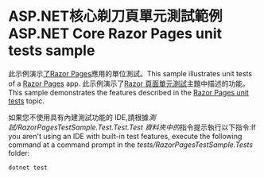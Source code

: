 # <a name="aspnet-core-razor-pages-unit-tests-sample"></a><span data-ttu-id="80d42-101">ASP.NET核心剃刀頁單元測試範例</span><span class="sxs-lookup"><span data-stu-id="80d42-101">ASP.NET Core Razor Pages unit tests sample</span></span>

<span data-ttu-id="80d42-102">此示例演示[了Razor Pages](https://docs.microsoft.com/aspnet/core/mvc/razor-pages)應用的單位測試。</span><span class="sxs-lookup"><span data-stu-id="80d42-102">This sample illustrates unit tests of a [Razor Pages](https://docs.microsoft.com/aspnet/core/mvc/razor-pages) app.</span></span> <span data-ttu-id="80d42-103">此示例演示了[Razor 頁面單元測試](https://docs.microsoft.com/aspnet/core/test/razor-pages-tests)主題中描述的功能。</span><span class="sxs-lookup"><span data-stu-id="80d42-103">This sample demonstrates the features described in the [Razor Pages unit tests](https://docs.microsoft.com/aspnet/core/test/razor-pages-tests) topic.</span></span>

<span data-ttu-id="80d42-104">如果您不使用具有內建測試功能的 IDE,請根據*測試/RazorPagesTestSample.Test.Test.Test 資料夾中的*指令提示執行以下指令:</span><span class="sxs-lookup"><span data-stu-id="80d42-104">If you aren't using an IDE with built-in test features, execute the following command at a command prompt in the *tests/RazorPagesTestSample.Tests* folder:</span></span>

```console
dotnet test
```
